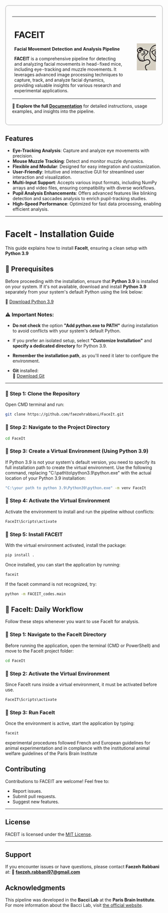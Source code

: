 <div style="border: 2px solid #ccc; padding: 20px; border-radius: 10px;">

  <table style="width: 100%;">
    <tr>
      <td>
        <h1>FACEIT</h1>
        <p>
          <strong>Facial Movement Detection and Analysis Pipeline</strong>
        </p>
        <p>
          <strong>FACEIT</strong> is a comprehensive pipeline for detecting and analyzing facial movements in head-fixed mice, including eye-tracking and muzzle movements. It leverages advanced image processing techniques to capture, track, and analyze facial dynamics, providing valuable insights for various research and experimental applications.
        </p>
      </td>
      <td>
        <img src="figures/Logo_FaceIT.jpg" alt="FACEIT Logo" width="450" style="margin-left: 30px;"/>
      </td>
    </tr>
  </table>

  <p>
    📖 <strong>Explore the full <a href="https://faceit.readthedocs.io/">Documentation</a></strong> for detailed instructions, usage examples, and insights into the pipeline.
  </p>

</div>


## Features

- **Eye-Tracking Analysis**: Capture and analyze eye movements with precision.
- **Mouse Muzzle Tracking**: Detect and monitor muzzle dynamics.
- **Flexible and Modular**: Designed for easy integration and customization.
- **User-Friendly**: Intuitive and interactive GUI for streamlined user interaction and visualization.
- **Multi-Input Support**: Accepts various input formats, including NumPy arrays and video files, ensuring compatibility with diverse workflows.
- **Pupil Analysis Enhancements**: Offers advanced features like blinking detection and saccades analysis to enrich pupil-tracking studies.
- **High-Speed Performance**: Optimized for fast data processing, enabling efficient analysis.
---

# FaceIt - Installation Guide

This guide explains how to install **FaceIt**, ensuring a clean setup with **Python 3.9** 

## 📌 Prerequisites

Before proceeding with the installation, ensure that **Python 3.9** is installed on your system. If it's not available, download and install **Python 3.9** separately from your system's default Python using the link below:  

🔗 [Download Python 3.9](https://www.python.org/downloads/release/python-390/)  

### ⚠️ Important Notes:
- **Do not check** the option **"Add python.exe to PATH"** during installation to avoid conflicts with your system's default Python.
- If you prefer an isolated setup, select **"Customize Installation"** and **specify a dedicated directory** for Python 3.9.
- **Remember the installation path**, as you'll need it later to configure the environment.

- **Git** installed:  
  🔗 [Download Git](https://git-scm.com/downloads)

---

### 🔹 Step 1: Clone the Repository
Open CMD terminal and run:
```bash
git clone https://github.com/faezehrabbani/FaceIt.git
```
### 🔹 Step 2: Navigate to the Project Directory
```bash
cd FaceIt
```


### 🔹 Step 3: Create a Virtual Environment (Using Python 3.9)


If Python 3.9 is not your system's default version, you need to specify its full installation path to create the virtual environment. Use the following command, replacing "C:\path\to\python3.9\python.exe" with the actual location of your Python 3.9 installation:

```bash
"C:\your path to python 3.9\Python39\python.exe" -m venv FaceIt

```
### 🔹 Step 4: Activate the Virtual Environment
Activate the environment to install and run the pipeline without conflicts:

```bash
FaceIt\Scripts\activate
```

### 🔹 Step 5: Install FACEIT
With the virtual environment activated, install the package:

```bash
pip install .
```

Once installed, you can start the application by running:

```bash
faceit
```
If the faceit command is not recognized, try:

```bash
python -m FACEIT_codes.main
```




## 🔄 FaceIt: Daily Workflow

Follow these steps whenever you want to use FaceIt for analysis.

### 🔹 Step 1: Navigate to the FaceIt Directory
Before running the application, open the terminal (CMD or PowerShell) and move to the FaceIt project folder:

```bash
cd FaceIt
```
### 🔹 Step 2: Activate the Virtual Environment
Since FaceIt runs inside a virtual environment, it must be activated before use.

```bash
FaceIT\Scripts\activate
```
### 🔹 Step 3: Run FaceIt
Once the environment is active, start the application by typing:

```bash
faceit
```

experimental procedures followed French and European guidelines for animal experimentation and in compliance with the institutional animal welfare guidelines of the Paris Brain Institute

## Contributing

Contributions to FACEIT are welcome! Feel free to:

- Report issues.
- Submit pull requests.
- Suggest new features.

---

## License

FACEIT is licensed under the [MIT License](https://opensource.org/licenses/MIT).

---

## Support

If you encounter issues or have questions, please contact **Faezeh Rabbani** at:
📧 **[faezeh.rabbani97@gmail.com](mailto:faezeh.rabbani97@gmail.com)**

## Acknowledgments

This pipeline was developed in the **Bacci Lab** at the **Paris Brain Institute**.
For more information about the Bacci Lab, visit [the official website](https://baccilab.org).
